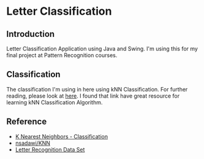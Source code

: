Letter Classification
=====================
Introduction
------------
Letter Classification Application using Java and Swing. I'm using this for my final project at Pattern Recognition courses.

Classification
--------------
The classification I'm using in here using kNN Classification. For further reading, please look at [here](http://www.saedsayad.com/k_nearest_neighbors.htm). I found that link have great resource for learning kNN Classification Algorithm.

Reference
---------
* [K Nearest Neighbors - Classification](http://www.saedsayad.com/k_nearest_neighbors.htm)
* [nsadawi/KNN](https://github.com/nsadawi/KNN)
* [Letter Recognition Data Set](https://archive.ics.uci.edu/ml/datasets/Letter+Recognition)
